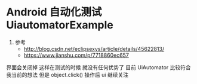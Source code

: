 # Android 自动化测试 UiautomatorExample
1. 参考
    - http://blog.csdn.net/eclipsexys/article/details/45622813/
    - https://www.jianshu.com/p/7718860ec657
    
界面会关闭掉 这样在测试的时候 就没有任何优势了 目前 UiAutomator 比较符合我当前的想法 但是  object.click() 操作后 ui 继续关注